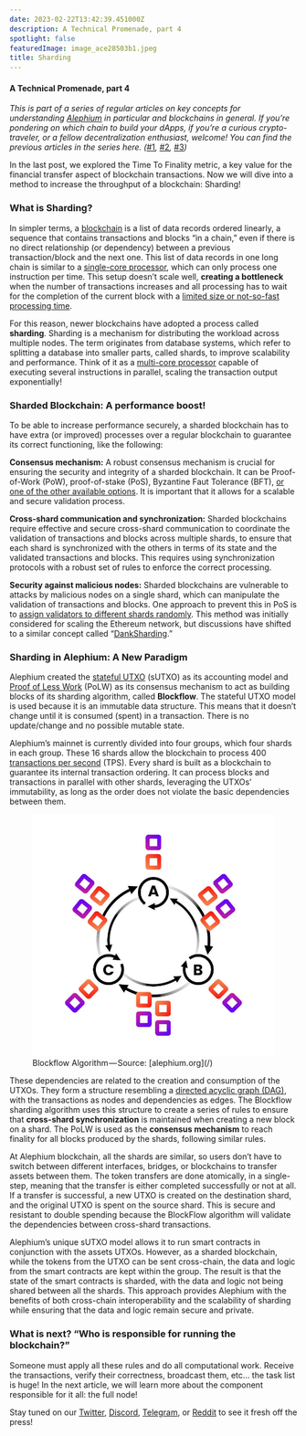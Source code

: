 ```yaml
---
date: 2023-02-22T13:42:39.451000Z
description: A Technical Promenade, part 4
spotlight: false
featuredImage: image_ace28503b1.jpeg
title: Sharding
---
```


#### A Technical Promenade, part 4

_This is part of a series of regular articles on key concepts for understanding [Alephium](/) in particular and blockchains in general. If you’re pondering on which chain to build your dApps, if you’re a curious crypto-traveler, or a fellow decentralization enthusiast, welcome! You can find the previous articles in the series here. (_[#1](/news/post/block-time-and-block-size-16e37292444f)_,_ [#2](/news/post/transactions-per-second-tps-f13217a49e39)_,_ [#3](/news/post/time-to-finality-17d64eeffd25)_)_

In the last post, we explored the Time To Finality metric, a key value for the financial transfer aspect of blockchain transactions. Now we will dive into a method to increase the throughput of a blockchain: Sharding!

### What is Sharding?

In simpler terms, a [blockchain](https://www.synopsys.com/glossary/what-is-blockchain.html#:~:text=Definition,a%20timestamp%2C%20and%20transaction%20data.) is a list of data records ordered linearly, a sequence that contains transactions and blocks “in a chain,” even if there is no direct relationship (or dependency) between a previous transaction/block and the next one. This list of data records in one long chain is similar to a [single-core processor](https://en.wikipedia.org/wiki/Single-core#:~:text=A%20single%2Dcore%20processor%20is,than%20a%20multi%2Dcore%20system.), which can only process one instruction per time. This setup doesn’t scale well, **creating a bottleneck** when the number of transactions increases and all processing has to wait for the completion of the current block with a [limited size or not-so-fast processing time](/news/post/block-time-and-block-size-16e37292444f).

For this reason, newer blockchains have adopted a process called **sharding**. Sharding is a mechanism for distributing the workload across multiple nodes. The term originates from database systems, which refer to splitting a database into smaller parts, called shards, to improve scalability and performance. Think of it as a [multi-core processor](https://www.techtarget.com/searchdatacenter/definition/multi-core-processor) capable of executing several instructions in parallel, scaling the transaction output exponentially!

### Sharded Blockchain: A performance boost!

To be able to increase performance securely, a sharded blockchain has to have extra (or improved) processes over a regular blockchain to guarantee its correct functioning, like the following:

**Consensus mechanism:** A robust consensus mechanism is crucial for ensuring the security and integrity of a sharded blockchain. It can be Proof-of-Work (PoW), proof-of-stake (PoS), Byzantine Faut Tolerance (BFT), [or one of the other available options](https://www.developcoins.com/blockchain-consensus-algorithms). It is important that it allows for a scalable and secure validation process.

**Cross-shard communication and synchronization:** Sharded blockchains require effective and secure cross-shard communication to coordinate the validation of transactions and blocks across multiple shards, to ensure that each shard is synchronized with the others in terms of its state and the validated transactions and blocks. This requires using synchronization protocols with a robust set of rules to enforce the correct processing.

**Security against malicious nodes:** Sharded blockchains are vulnerable to attacks by malicious nodes on a single shard, which can manipulate the validation of transactions and blocks. One approach to prevent this in PoS is to [assign validators to different shards randomly](https://vitalik.ca/general/2021/04/07/sharding.html). This method was initially considered for scaling the Ethereum network, but discussions have shifted to a similar concept called “[DankSharding](https://www.rootstrap.com/blog/danksharding-what-is-it-and-how-does-it-work).”

### Sharding in Alephium: A New Paradigm

Alephium created the [stateful UTXO](/news/post/an-introduction-to-the-stateful-utxo-model-8de3b0f76749) (sUTXO) as its accounting model and [Proof of Less Work](/news/post/tech-talk-1-the-ultimate-guide-to-proof-of-less-work-the-universe-and-everything-ba70644ab301) (PoLW) as its consensus mechanism to act as building blocks of its sharding algorithm, called **Blockflow**. The stateful UTXO model is used because it is an immutable data structure. This means that it doesn’t change until it is consumed (spent) in a transaction. There is no update/change and no possible mutable state.

Alephium’s mainnet is currently divided into four groups, which four shards in each group. These 16 shards allow the blockchain to process 400 [transactions per second](/news/post/transactions-per-second-tps-f13217a49e39) (TPS). Every shard is built as a blockchain to guarantee its internal transaction ordering. It can process blocks and transactions in parallel with other shards, leveraging the UTXOs’ immutability, as long as the order does not violate the basic dependencies between them.

<figure id="162b" class="graf graf--figure graf-after--p">
<img src="image_ace28503b1.jpeg" class="graf-image" data-image-id="1*8yJkYe9rlbXVAwKxEk_95g.jpeg" data-width="798" data-height="798" />
<figcaption>Blockflow Algorithm — Source: [alephium.org](/)</figcaption>
</figure>

These dependencies are related to the creation and consumption of the UTXOs. They form a structure resembling a [directed acyclic graph (DAG)](https://en.wikipedia.org/wiki/Directed_acyclic_graph), with the transactions as nodes and dependencies as edges. The Blockflow sharding algorithm uses this structure to create a series of rules to ensure that **cross-shard synchronization** is maintained when creating a new block on a shard. The PoLW is used as the **consensus mechanism** to reach finality for all blocks produced by the shards, following similar rules.

At Alephium blockchain, all the shards are similar, so users don’t have to switch between different interfaces, bridges, or blockchains to transfer assets between them. The token transfers are done atomically, in a single-step, meaning that the transfer is either completed successfully or not at all. If a transfer is successful, a new UTXO is created on the destination shard, and the original UTXO is spent on the source shard. This is secure and resistant to double spending because the BlockFlow algorithm will validate the dependencies between cross-shard transactions.

Alephium’s unique sUTXO model allows it to run smart contracts in conjunction with the assets UTXOs. However, as a sharded blockchain, while the tokens from the UTXO can be sent cross-chain, the data and logic from the smart contracts are kept within the group. The result is that the state of the smart contracts is sharded, with the data and logic not being shared between all the shards. This approach provides Alephium with the benefits of both cross-chain interoperability and the scalability of sharding while ensuring that the data and logic remain secure and private.

### What is next? “Who is responsible for running the blockchain?”

Someone must apply all these rules and do all computational work. Receive the transactions, verify their correctness, broadcast them, etc… the task list is huge! In the next article, we will learn more about the component responsible for it all: the full node!

Stay tuned on our [Twitter](https://twitter.com/alephium), [Discord](https://discord.gg/h7cXXy4FEY), [Telegram](https://t.me/Alephium_Announcement), or [Reddit](https://www.reddit.com/r/Alephium/) to see it fresh off the press!
